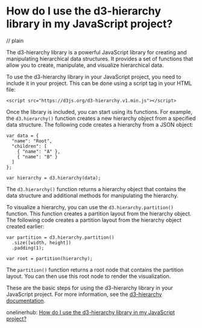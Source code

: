 # How do I use the d3-hierarchy library in my JavaScript project?
// plain

The d3-hierarchy library is a powerful JavaScript library for creating and manipulating hierarchical data structures. It provides a set of functions that allow you to create, manipulate, and visualize hierarchical data.

To use the d3-hierarchy library in your JavaScript project, you need to include it in your project. This can be done using a script tag in your HTML file:

```
<script src="https://d3js.org/d3-hierarchy.v1.min.js"></script>
```

Once the library is included, you can start using its functions. For example, the `d3.hierarchy()` function creates a new hierarchy object from a specified data structure. The following code creates a hierarchy from a JSON object:

```
var data = {
  "name": "Root",
  "children": [
    { "name": "A" },
    { "name": "B" }
  ]
};

var hierarchy = d3.hierarchy(data);
```

The `d3.hierarchy()` function returns a hierarchy object that contains the data structure and additional methods for manipulating the hierarchy.

To visualize a hierarchy, you can use the `d3.hierarchy.partition()` function. This function creates a partition layout from the hierarchy object. The following code creates a partition layout from the hierarchy object created earlier:

```
var partition = d3.hierarchy.partition()
  .size([width, height])
  .padding(1);

var root = partition(hierarchy);
```

The `partition()` function returns a root node that contains the partition layout. You can then use this root node to render the visualization.

These are the basic steps for using the d3-hierarchy library in your JavaScript project. For more information, see the [d3-hierarchy documentation](https://github.com/d3/d3-hierarchy).

onelinerhub: [How do I use the d3-hierarchy library in my JavaScript project?](https://onelinerhub.com/javascript-d3/how-do-i-use-the-d--hierarchy-library-in-my-javascript-project)